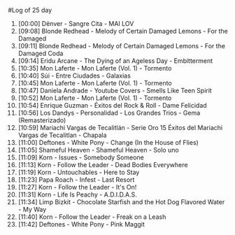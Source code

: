#Log of 25 day

1. [00:00] Dënver - Sangre Cita - MAI LOV
1. [09:08] Blonde Redhead - Melody of Certain Damaged Lemons - For the Damaged
1. [09:11] Blonde Redhead - Melody of Certain Damaged Lemons - For the Damaged Coda
1. [09:14] Eridu Arcane - The Dying of an Ageless Day - Embitterment
1. [10:35] Mon Laferte - Mon Laferte (Vol. 1) - Tormento
1. [10:40] Súi - Entre Ciudades - Galaxias
1. [10:45] Mon Laferte - Mon Laferte (Vol. 1) - Tormento
1. [10:47] Daniela Andrade - Youtube Covers - Smells Like Teen Spirit
1. [10:52] Mon Laferte - Mon Laferte (Vol. 1) - Tormento
1. [10:54] Enrique Guzman - Éxitos del Rock & Roll - Dame Felicidad
1. [10:56] Los Dandys - Personalidad - Los Grandes Trios - Gema (Remasterizado)
1. [10:59] Mariachi Vargas de Tecalitlán - Serie Oro 15 Éxitos del Mariachi Vargas de Tecalitlan - Chapala
1. [11:00] Deftones - White Pony - Change (In the House of Flies)
1. [11:05] Shameful Heaven - Shameful Heaven - Solo uno
1. [11:09] Korn - Issues - Somebody Someone
1. [11:13] Korn - Follow the Leader - Dead Bodies Everywhere
1. [11:19] Korn - Untouchables - Here to Stay
1. [11:23] Papa Roach - Infest - Last Resort
1. [11:27] Korn - Follow the Leader - It's On!
1. [11:31] Korn - Life Is Peachy - A.D.I.D.A.S.
1. [11:34] Limp Bizkit - Chocolate Starfish and the Hot Dog Flavored Water - My Way
1. [11:40] Korn - Follow the Leader - Freak on a Leash
1. [11:42] Deftones - White Pony - Pink Maggit
